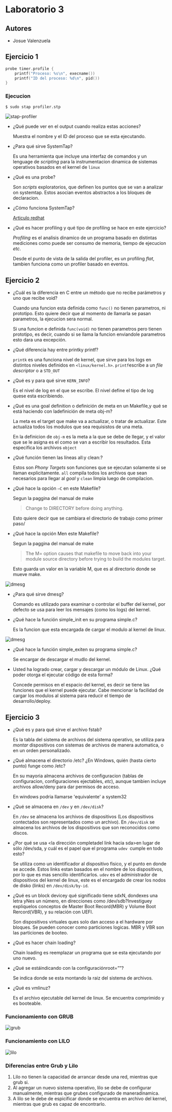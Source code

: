 # Laboratorio 3
## Autores
- Josue Valenzuela

## Ejercicio 1
```c
probe timer.profile {
	printf("Proceso: %s\n", execname())
	printf("ID del proceso: %d\n", pid())
}
```

### Ejecucion
```bash
$ sudo stap profiler.stp
```

![stap-profiler](./images/stap-profiler.png)

- ¿Qué puede ver en el output cuando realiza estas acciones?

    Muestra el nombre y el ID del proceso que se esta ejecutando.

- ¿Para qué sirve SystemTap?

    Es una herramienta que incluye una interfaz de comandos y un lenguage de *scripting* para la instrumentacion dinamica de sistemas operativos basados en el kernel de `linux`

- ¿Qué es una probe?

    Son *scripts* exploratorios, que definen los puntos que se van a analizar on systemtap. Estos asocian eventos abstractos a los bloques de declaracion.

- ¿Cómo funciona SystemTap?

    [Articulo redhat](https://access.redhat.com/documentation/en-us/red_hat_enterprise_linux/5/html/systemtap_beginners_guide/understanding-how-systemtap-works)

- ¿Qué es hacer profiling y qué tipo de profiling se hace en este ejercicio?

    *Profiling* es el analisis dinamico de un programa basado en distintas mediciones como puede ser consumo de memoria, tiempo de ejecucion *etc*.

    Desde el punto de vista de la salida del profiler, es un profiling *flat*, tambien funciona como un profiler basado en eventos.

## Ejercicio 2

- ¿Cuál es la diferencia en C entre un método que no recibe parámetros y uno que recibe void?

    Cuando una funcion esta definida como `func()` no tienen parametros, ni prototipo. Esto quiere decir que al momento de llamarla se pasan parametros, la ejecucion sera normal.

    Si una funcion e definida `func(void)` no tienen parametros pero tienen prototipo, es decir, cuando si se llama la funcion enviandole parametros esto dara una excepción.

- ¿Qué diferencia hay entre printky printf?

    `printk` es una funciona nivel de kernel, que sirve para los logs en distintos niveles definidos en `<linux/kernel.h>`. `printf`escribe a un *file descriptor* o a `STD_OUT`

- ¿Qué es y para qué sirve `KERN_INFO`?

    Es el nivel de log en el que se escribe. El nivel define el tipo de log quese esta escribiendo.

- ¿Qué es una goal definition o definición de meta en un Makefile,y qué se está haciendo con ladefinición de meta obj-m?

    La meta es el target que make va a actualizar, o tratar de actualizar. Este actualiza todos los modulos que sea requisistos de una meta.

    En la definicion de `obj-m` es la meta a la que se debe de llegar, y el valor que se le asigna es el como se van a escribir los resultados. Esta especifica los archivos `object` 

- ¿Qué función tienen las líneas all:y clean:?

    Estos son *Phony Targets* son funciones que se ejecutan solamente si se llaman explicitamente. `all` compila todos los archivos que sean necesarios para llegar al *goal* y `clean` limpia luego de compilacion.

- ¿Qué hace la opción `–C` en este Makefile?

    Segun la paggina del manual de make
    >Change to DIRECTORY before doing anything.
    
    Esto quiere decir que se cambiara el directorio de trabajo como primer paso/

- ¿Qué hace la opción Men este Makefile?

    Segun la paggina del manual de make
    > The M= option causes that makefile to move back into your module source directory before trying to build the modules target.

    Esto guarda un valor en la variable M, que es al directorio donde se mueve make.

![dmesg](./images/dmesg-1.png)

- ¿Para qué sirve dmesg?

    Comando es utilizado para examinar o controlar el buffer del kernel, por defecto se usa para leer los mensajes (como los logs) del kernel.

- ¿Qué hace la función simple_init en su programa simple.c?
    
    Es la funcion que esta encargada de cargar el modulo al kernel de linux.
    
![dmesg](./images/dmesg-2.png)

- ¿Qué hace la función simple_exiten su programa simple.c?

    Se encargar de descargar el mudlo del kernel.

- Usted  ha  logrado  crear,  cargar  y  descargar  un  módulo  de  Linux.  ¿Qué poder  otorga  el ejecutar código de esta forma?

    Concede permisos en el espacio del kernel, es decir se tiene las funciones que el kernel puede ejecutar. Cabe mencionar la facilidad de cargar los modulos al sistema para reducir el tiempo de desarrollo/deploy.

## Ejercicio 3 
 - ¿Qué es y para qué sirve el archivo fstab?

    Es la tabla del sistema de archivos del sistema operativo, se utiliza para *montar* dispositivos con sistemas de archivos de manera automatica, o en un orden personalizado.

- ¿Qué almacena el directorio /etc? ¿En Windows, quién (hasta cierto punto) funge como /etc?

    En su mayoria almacena archivos de configuracion (tablas de configuracion, configuraciones ejectables, *etc*), aunque tambien incluye archivos allow/deny para dar permisos de acceso.

    En windows podria llamarse 'equivalente' a system32

- ¿Qué se almacena en `/dev` y en `/dev/disk`?

    En `/dev` se almacena los archivos de dispositivos (Los dispositivos contectados son representados como un archivo). En `/dev/disk` se almacena los archivos de los dispositivos que son reconocidos como discos.

- ¿Por qué se usa <la dirección completadel link hacia sda>en lugar de sólo /dev/sda, y cuál es el papel que el programa `udev `cumple en todo esto?

    Se utiliza como un identificador al dispositivo fisico, y el punto en donde se accede. Estos links estan basados en el nombre de los dispositivos, por lo que es mas sencillo identificarlos. `udev` es el administrador de dispositivos del kernel de linux, este es el encargado de crear los nodos de disko (links) en `/dev/disk/by-id`.

- ¿Qué  es  un block  devicey  qué significado  tiene sdxN,  dondexes  una  letra  yNes  un número, en direcciones como /dev/sdb?Investiguey expliquelos conceptos de Master Boot Record(MBR) y Volume Boot Rercord(VBR), y su relación con UEFI.

    Son dispositivos virtuales ques solo dan acceso a el hardware por bloques. Se pueden conocer como particiones logicas. MBR y VBR son las particiones de booteo.

- ¿Qué es hacer chain loading?

    Chain loading es reemplazar un programa que se esta ejecutando por uno nuevo.

- ¿Qué   se   estáindicando   con   la   configuraciónroot=”<el  file  system anotado>”?

    Se indica donde se esta montando la raiz del sistema de archivos.

- ¿Qué es vmlinuz?

    Es el archivo ejecutable del kernel de linux. Se encuentra comprimido y es booteable.


### Funcionamiento con GRUB
![grub](./images/grub.png)

### Funcionamiento con LILO
![lilo](./images/lilo.png)

### Diferencias entre Grub y Lilo

 1. Lilo no tienen la capacidad de arrancar desde una red, mientras que grub si.
 2. Al agregar un nuevo sistema operativo, lilo se debe de configurar manualmente, mientras que grubes configurado de maneradinamica.
 3. A lilo se le debe de espicificar donde se encuentra en archivo del kernel, mientras que grub es capaz de encontrarlo.